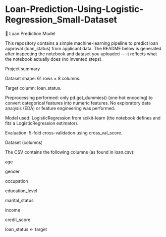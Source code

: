 # Loan-Prediction-Using-Logistic-Regression_Small-Dataset
🏦 Loan Prediction Model

This repository contains a simple machine-learning pipeline to predict loan approval (loan_status) from applicant data. The README below is generated after inspecting the notebook and dataset you uploaded — it reflects what the notebook actually does (no invented steps).

Project summary

Dataset shape: 61 rows × 8 columns.

Target column: loan_status.

Preprocessing performed: only pd.get_dummies() (one‑hot encoding) to convert categorical features into numeric features. No exploratory data analysis (EDA) or feature engineering was performed.

Model used: LogisticRegression from scikit-learn (the notebook defines and fits a LogisticRegression estimator).

Evaluation: 5-fold cross-validation using cross_val_score.

Dataset (columns)

The CSV contains the following columns (as found in loan.csv):

age

gender

occupation

education_level

marital_status

income

credit_score

loan_status ← target
